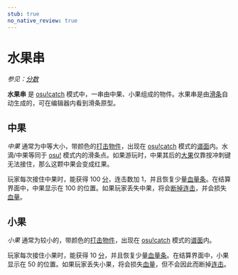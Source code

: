 ```yaml
---
stub: true
no_native_review: true
---
```


# 水果串

*参见：[分数](/wiki/Gameplay/Score)*

**水果串** 是 [osu!catch](/wiki/Game_mode/osu!catch) 模式中，一串由中果、小果组成的物件。水果串是由[滑条](/wiki/Gameplay/Hit_object/Slider)自动生成的，可在编辑器内看到滑条原型。

## 中果

*中果* 通常为中等大小，带颜色的[打击物件](/wiki/Gameplay/Hit_object)，出现在 [osu!catch](/wiki/Game_mode/osu!catch) 模式的[谱面](/wiki/Beatmap)内。水滴/中果等同于 [osu!](/wiki/Game_mode/osu!) 模式内的滑条点。如果游玩时，中果其后的[大果](/wiki/Gameplay/Hit_object/Fruit)仅靠按冲刺键无法接住，那么这颗中果会变成红果。

玩家每次接住中果时，能获得 100 [分](/wiki/Gameplay/Score)，连击数加 1，并且恢复少量[血量条](/wiki/Client/Interface/Health_bar)。在结算界面中，中果显示在 100 的位置。如果玩家丢失中果，将会[断掉连击](/wiki/Gameplay/Judgement/Combobreak)，并会损失[血量](/wiki/Gameplay/Health)。

## 小果

*小果* 通常为较小的，带颜色的[打击物件](/wiki/Gameplay/Hit_object)，出现在 [osu!catch](/wiki/Game_mode/osu!catch) 模式的[谱面](/wiki/Beatmap)内。

玩家每次接住小果时，能获得 10 [分](/wiki/Gameplay/Score)，并且恢复少量[血量条](/wiki/Client/Interface/Health_bar)。在结算界面中，小果显示在 50 的位置。如果玩家丢失小果，将会损失[血量](/wiki/Gameplay/Health)，但不会因此而断掉[连击](/wiki/Gameplay/Combo_(score_multiplier))。
